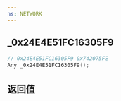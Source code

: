```yaml
---
ns: NETWORK
---
```

## _0x24E4E51FC16305F9

```c
// 0x24E4E51FC16305F9 0x742075FE
Any _0x24E4E51FC16305F9();
```


## 返回值
